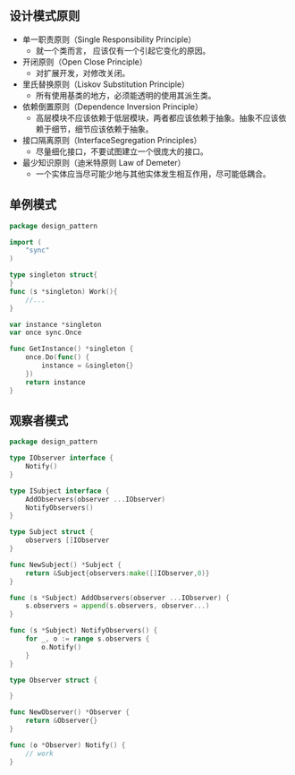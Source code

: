 











## 设计模式原则

* 单一职责原则（Single Responsibility Principle）
  * 就一个类而言， 应该仅有一个引起它变化的原因。
* 开闭原则（Open Close Principle）
  * 对扩展开发，对修改关闭。
* 里氏替换原则（Liskov Substitution Principle）
  * 所有使用基类的地方，必须能透明的使用其派生类。
* 依赖倒置原则（Dependence Inversion Principle）
  * 高层模块不应该依赖于低层模块，两者都应该依赖于抽象。抽象不应该依赖于细节，细节应该依赖于抽象。
* 接口隔离原则（InterfaceSegregation Principles）
  * 尽量细化接口，不要试图建立一个很庞大的接口。
* 最少知识原则（迪米特原则 Law of Demeter）
  * 一个实体应当尽可能少地与其他实体发生相互作用，尽可能低耦合。



## 单例模式

```GO
package design_pattern

import (
	"sync"
)

type singleton struct{
}
func (s *singleton) Work(){
	//...
}

var instance *singleton
var once sync.Once

func GetInstance() *singleton {
	once.Do(func() {
		instance = &singleton{}
	})
	return instance
}
```

## 观察者模式

```go
package design_pattern

type IObserver interface {
	Notify()
}

type ISubject interface {
	AddObservers(observer ...IObserver)
	NotifyObservers()
}

type Subject struct {
	observers []IObserver
}

func NewSubject() *Subject {
	return &Subject{observers:make([]IObserver,0)}
}

func (s *Subject) AddObservers(observer ...IObserver) {
	s.observers = append(s.observers, observer...)
}

func (s *Subject) NotifyObservers() {
	for _, o := range s.observers {
		o.Notify()
	}
}

type Observer struct {

}

func NewObserver() *Observer {
	return &Observer{}
}

func (o *Observer) Notify() {
	// work
}
```

